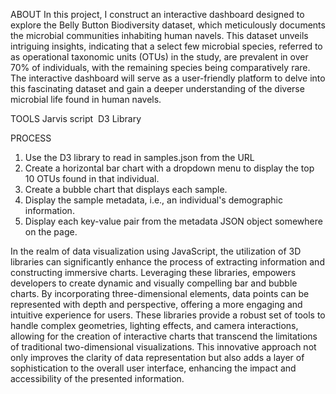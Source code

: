 ABOUT
In this project, I construct an interactive dashboard designed to explore the Belly Button Biodiversity dataset, which meticulously documents the microbial communities inhabiting human navels. This dataset unveils intriguing insights, indicating that a select few microbial species, referred to as operational taxonomic units (OTUs) in the study, are prevalent in over 70% of individuals, with the remaining species being comparatively rare. The interactive dashboard will serve as a user-friendly platform to delve into this fascinating dataset and gain a deeper understanding of the diverse microbial life found in human navels.

TOOLS
Jarvis script 
D3 Library

PROCESS
1. Use the D3 library to read in samples.json from the URL
2. Create a horizontal bar chart with a dropdown menu to display the top 10 OTUs found in that individual.
3. Create a bubble chart that displays each sample.
4. Display the sample metadata, i.e., an individual's demographic information.
5. Display each key-value pair from the metadata JSON object somewhere on the page.


In the realm of data visualization using JavaScript, the utilization of 3D libraries can significantly enhance the process of extracting information and constructing immersive charts. Leveraging these libraries, empowers developers to create dynamic and visually compelling bar and bubble charts. By incorporating three-dimensional elements, data points can be represented with depth and perspective, offering a more engaging and intuitive experience for users. These libraries provide a robust set of tools to handle complex geometries, lighting effects, and camera interactions, allowing for the creation of interactive charts that transcend the limitations of traditional two-dimensional visualizations. This innovative approach not only improves the clarity of data representation but also adds a layer of sophistication to the overall user interface, enhancing the impact and accessibility of the presented information.
